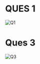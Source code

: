 # QUES 1
![Q1](https://github.com/user-attachments/assets/f1e3dc0a-af21-4334-b502-76e4d86eb13a)

# Ques 3
![Q3](https://github.com/user-attachments/assets/36662498-0eed-4a87-bdc4-1547d5b56e14)
